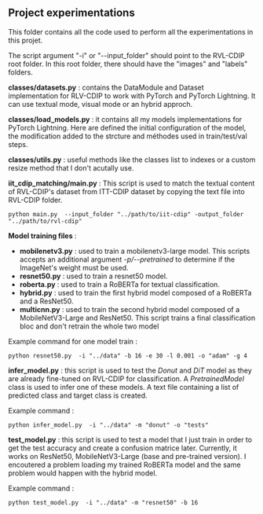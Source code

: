 ## Project experimentations
This folder contains all the code used to perform all the experimentations in this projet. 

The script argument "-i" or "--input_folder" should point to the RVL-CDIP root folder. In this root folder, there should have the "images" and "labels" folders.

**classes/datasets.py** : contains the DataModule and Dataset implementation for RLV-CDIP to work with PyTorch and PyTorch Lightning. It can use textual mode, visual mode or an hybrid approch.

**classes/load_models.py** : it contains all my models implementations for PyTorch Lightning. Here are defined the initial configuration of the model, the modification added to the strcture and méthodes used in train/test/val steps. 

**classes/utils.py** : useful methods like the classes list to indexes or a custom resize method that I don't acutally use.

**iit_cdip_matching/main.py** : This script is used to match the textual content of RVL-CDIP's dataset from ITT-CDIP dataset by copying the text file into RVL-CDIP folder.

```
python main.py  --input_folder "../path/to/iit-cdip" -output_folder "../path/to/rvl-cdip"
```

**Model training files** :
 - **mobilenetv3.py** : used to train a mobilenetv3-large model. This scripts accepts an additional argument *-p/--pretrained* to determine if the ImageNet's weight must be used. 
 - **resnet50.py** : used to train a resnet50 model.
 - **roberta.py** : used to train a RoBERTa for textual classification.
 - **hybrid.py** : used to train the first hybrid model composed of a RoBERTa and a ResNet50. 
 - **multicnn.py** : used to train the second hybrid model composed of a MobileNetV3-Large and ResNet50. This script trains a final classification bloc and don't retrain the whole two model
  
Example command for one model train :

```
python resnet50.py  -i "../data" -b 16 -e 30 -l 0.001 -o "adam" -g 4
```

**infer_model.py** : this script is used to test the *Donut* and *DiT* model as they are already fine-tuned on RVL-CDIP for classification. A *PretrainedModel* class is used to infer one of these models. A text file containing a list of predicted class and target class is created.

Example command :

```
python infer_model.py  -i "../data" -m "donut" -o "tests"
```


**test_model.py** : this script is used to test a model that I just train in order to get the test accuracy and create a confusion matrice later. Currently, it works on ResNet50, MobileNetV3-Large (base and pre-trained version). I encoutered a problem loading my trained RoBERTa model and the same problem would happen with the hybrid model.

Example command :

```
python test_model.py  -i "../data" -m "resnet50" -b 16
```